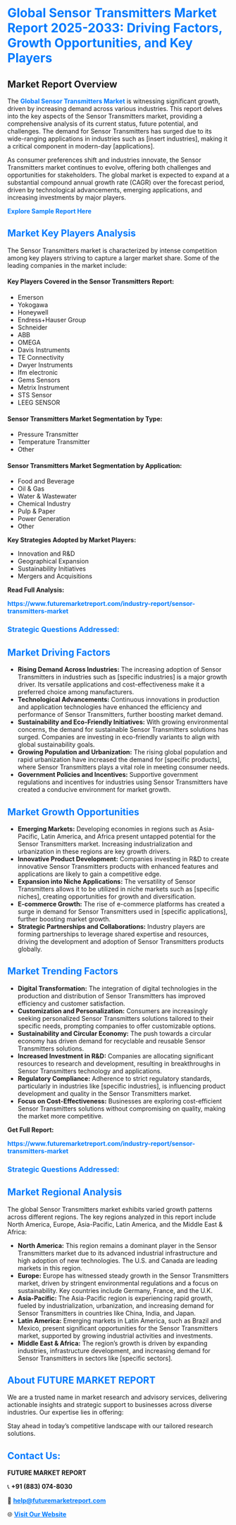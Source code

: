 <h1 style="color: #007BFF;">Global Sensor Transmitters Market Report 2025-2033: Driving Factors, Growth Opportunities, and Key Players</h1>

<section id="overview">
<h2>Market Report Overview</h2>
<p>The <a href="https://www.futuremarketreport.com/industry-report/sensor-transmitters-market" style="color: #007BFF; text-decoration: none;"><strong>Global Sensor Transmitters Market</strong></a> is witnessing significant growth, driven by increasing demand across various industries. This report delves into the key aspects of the Sensor Transmitters market, providing a comprehensive analysis of its current status, future potential, and challenges. The demand for Sensor Transmitters has surged due to its wide-ranging applications in industries such as [insert industries], making it a critical component in modern-day [applications].</p>
<p>As consumer preferences shift and industries innovate, the Sensor Transmitters market continues to evolve, offering both challenges and opportunities for stakeholders. The global market is expected to expand at a substantial compound annual growth rate (CAGR) over the forecast period, driven by technological advancements, emerging applications, and increasing investments by major players.</p>
</section>

<section id="overview">
<p><a href="https://www.futuremarketreport.com/request-sample/reportId=25969" style="color: #007BFF; text-decoration: none;"><strong>Explore Sample Report Here</strong></a></p>
</section>

<section id="key-players">
<h2 style="color: #007BFF;">Market Key Players Analysis</h2>
<p>The Sensor Transmitters market is characterized by intense competition among key players striving to capture a larger market share. Some of the leading companies in the market include:</p>
<h4>Key Players Covered in the Sensor Transmitters Report:</h4>
<ul><li>Emerson</li><li>Yokogawa</li><li>Honeywell</li><li>Endress+Hauser Group</li><li>Schneider</li><li>ABB</li><li>OMEGA</li><li>Davis Instruments</li><li>TE Connectivity</li><li>Dwyer Instruments</li><li>Ifm electronic</li><li>Gems Sensors</li><li>Metrix Instrument</li><li>STS Sensor</li><li>LEEG SENSOR</li></ul>
<h4>Sensor Transmitters Market Segmentation by Type:</h4>
<ul><li>Pressure Transmitter</li><li>Temperature Transmitter</li><li>Other</li></ul>

<h4>Sensor Transmitters Market Segmentation by Application:</h4>
<ul><li>Food and Beverage</li><li>Oil &amp; Gas</li><li>Water &amp; Wastewater</li><li>Chemical Industry</li><li>Pulp &amp; Paper</li><li>Power Generation</li><li>Other</li></ul>
<p><strong>Key Strategies Adopted by Market Players:</strong></p>
<ul>
<li>Innovation and R&D</li>
<li>Geographical Expansion</li>
<li>Sustainability Initiatives</li>
<li>Mergers and Acquisitions</li>
</ul>
</section>

<section>
<p><strong>Read Full Analysis: </strong></p><a href="https://www.futuremarketreport.com/industry-report/sensor-transmitters-market" style="color: #007BFF; text-decoration: none;"><strong>https://www.futuremarketreport.com/industry-report/sensor-transmitters-market</strong></a>
<h3 style="color: #007BFF;">Strategic Questions Addressed:</h3>
</section>

<section id="driving-factors">
<h2 style="color: #007BFF;">Market Driving Factors</h2>
<ul>
<li><strong>Rising Demand Across Industries:</strong> The increasing adoption of Sensor Transmitters in industries such as [specific industries] is a major growth driver. Its versatile applications and cost-effectiveness make it a preferred choice among manufacturers.</li>
<li><strong>Technological Advancements:</strong> Continuous innovations in production and application technologies have enhanced the efficiency and performance of Sensor Transmitters, further boosting market demand.</li>
<li><strong>Sustainability and Eco-Friendly Initiatives:</strong> With growing environmental concerns, the demand for sustainable Sensor Transmitters solutions has surged. Companies are investing in eco-friendly variants to align with global sustainability goals.</li>
<li><strong>Growing Population and Urbanization:</strong> The rising global population and rapid urbanization have increased the demand for [specific products], where Sensor Transmitters plays a vital role in meeting consumer needs.</li>
<li><strong>Government Policies and Incentives:</strong> Supportive government regulations and incentives for industries using Sensor Transmitters have created a conducive environment for market growth.</li>
</ul>
</section>

<section id="growth-opportunities">
<h2 style="color: #007BFF;">Market Growth Opportunities</h2>
<ul>
<li><strong>Emerging Markets:</strong> Developing economies in regions such as Asia-Pacific, Latin America, and Africa present untapped potential for the Sensor Transmitters market. Increasing industrialization and urbanization in these regions are key growth drivers.</li>
<li><strong>Innovative Product Development:</strong> Companies investing in R&D to create innovative Sensor Transmitters products with enhanced features and applications are likely to gain a competitive edge.</li>
<li><strong>Expansion into Niche Applications:</strong> The versatility of Sensor Transmitters allows it to be utilized in niche markets such as [specific niches], creating opportunities for growth and diversification.</li>
<li><strong>E-commerce Growth:</strong> The rise of e-commerce platforms has created a surge in demand for Sensor Transmitters used in [specific applications], further boosting market growth.</li>
<li><strong>Strategic Partnerships and Collaborations:</strong> Industry players are forming partnerships to leverage shared expertise and resources, driving the development and adoption of Sensor Transmitters products globally.</li>
</ul>
</section>

<section id="trending-factors">
<h2 style="color: #007BFF;">Market Trending Factors</h2>
<ul>
<li><strong>Digital Transformation:</strong> The integration of digital technologies in the production and distribution of Sensor Transmitters has improved efficiency and customer satisfaction.</li>
<li><strong>Customization and Personalization:</strong> Consumers are increasingly seeking personalized Sensor Transmitters solutions tailored to their specific needs, prompting companies to offer customizable options.</li>
<li><strong>Sustainability and Circular Economy:</strong> The push towards a circular economy has driven demand for recyclable and reusable Sensor Transmitters solutions.</li>
<li><strong>Increased Investment in R&D:</strong> Companies are allocating significant resources to research and development, resulting in breakthroughs in Sensor Transmitters technology and applications.</li>
<li><strong>Regulatory Compliance:</strong> Adherence to strict regulatory standards, particularly in industries like [specific industries], is influencing product development and quality in the Sensor Transmitters market.</li>
<li><strong>Focus on Cost-Effectiveness:</strong> Businesses are exploring cost-efficient Sensor Transmitters solutions without compromising on quality, making the market more competitive.</li>
</ul>
</section>

<section>
<p><strong>Get Full Report: </strong></p><a href="https://www.futuremarketreport.com/industry-report/sensor-transmitters-market" style="color: #007BFF; text-decoration: none;"><strong>https://www.futuremarketreport.com/industry-report/sensor-transmitters-market</strong></a>
<h3 style="color: #007BFF;">Strategic Questions Addressed:</h3>
</section>


<section id="regional-analysis">
<h2 style="color: #007BFF;">Market Regional Analysis</h2>
<p>The global Sensor Transmitters market exhibits varied growth patterns across different regions. The key regions analyzed in this report include North America, Europe, Asia-Pacific, Latin America, and the Middle East & Africa:</p>
<ul>
<li><strong>North America:</strong> This region remains a dominant player in the Sensor Transmitters market due to its advanced industrial infrastructure and high adoption of new technologies. The U.S. and Canada are leading markets in this region.</li>
<li><strong>Europe:</strong> Europe has witnessed steady growth in the Sensor Transmitters market, driven by stringent environmental regulations and a focus on sustainability. Key countries include Germany, France, and the U.K.</li>
<li><strong>Asia-Pacific:</strong> The Asia-Pacific region is experiencing rapid growth, fueled by industrialization, urbanization, and increasing demand for Sensor Transmitters in countries like China, India, and Japan.</li>
<li><strong>Latin America:</strong> Emerging markets in Latin America, such as Brazil and Mexico, present significant opportunities for the Sensor Transmitters market, supported by growing industrial activities and investments.</li>
<li><strong>Middle East & Africa:</strong> The region’s growth is driven by expanding industries, infrastructure development, and increasing demand for Sensor Transmitters in sectors like [specific sectors].</li>
</ul>
</section>

<footer>
<h2 style="color: #007BFF;">About FUTURE MARKET REPORT</h2>
<p>We are a trusted name in market research and advisory services, delivering actionable insights and strategic support to businesses across diverse industries. Our expertise lies in offering:</p>

<p>Stay ahead in today’s competitive landscape with our tailored research solutions.</p>

<h2 style="color: #007BFF;">Contact Us:</h2>
<p><strong>FUTURE MARKET REPORT</strong></p>
<p>📞 <strong>+91 (883) 074-8030</strong></p>
<p>📧 <strong><a href="mailto:help@futuremarketreport.com" style="color: #007BFF;">help@futuremarketreport.com</a></strong></p>
<p>🌐 <strong><a href="https://www.futuremarketreport.com/" style="color: #007BFF;">Visit Our Website</a></strong></p>
</footer>
